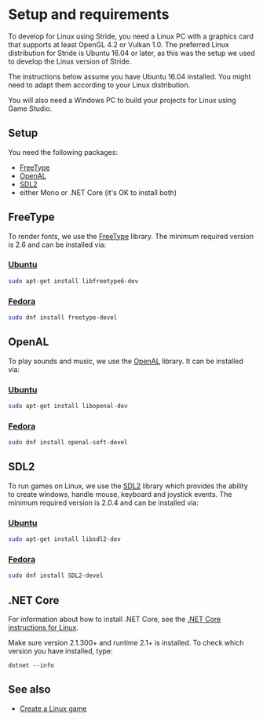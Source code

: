 # Setup and requirements

To develop for Linux using Stride, you need a Linux PC with a graphics card that supports at least OpenGL 4.2 or Vulkan 1.0. The preferred Linux distribution for Stride is Ubuntu 16.04 or later, as this was the setup we used to develop the Linux version of Stride.

The instructions below assume you have Ubuntu 16.04 installed. You might need to adapt them according to your Linux distribution.

You will also need a Windows PC to build your projects for Linux using Game Studio.

## Setup

You need the following packages:

* [FreeType](#freetype)
* [OpenAL](#openal)
* [SDL2](#sdl2)
* either Mono or .NET Core (it's OK to install both)

## FreeType

To render fonts, we use the [FreeType](https://www.freetype.org/) library. The minimum required version is 2.6 and can be installed via:

### [Ubuntu](#tab/freetype-ubuntu)

```bash
sudo apt-get install libfreetype6-dev
```

### [Fedora](#tab/freetype-fedora)

```bash
sudo dnf install freetype-devel
```

## OpenAL

To play sounds and music, we use the [OpenAL](https://www.openal.org/) library. It can be installed via:

### [Ubuntu](#tab/openal-ubuntu)

```bash
sudo apt-get install libopenal-dev
```

### [Fedora](#tab/openal-fedora)

```bash
sudo dnf install openal-soft-devel
```

## SDL2

To run games on Linux, we use the [SDL2](https://www.libsdl.org/) library which provides the ability to create windows, handle mouse, keyboard and joystick events. The minimum required version is 2.0.4 and can be installed via:

### [Ubuntu](#tab/sdl2-ubuntu)

```bash
sudo apt-get install libsdl2-dev
```

### [Fedora](#tab/sdl2-fedora)

```bash
sudo dnf install SDL2-devel
```

## .NET Core

For information about how to install .NET Core, see the [.NET Core instructions for Linux](https://docs.microsoft.com/en-us/dotnet/core/linux-prerequisites).

Make sure version 2.1.300+ and runtime 2.1+ is installed. To check which version you have installed, type:

```
dotnet --info
```

## See also

* [Create a Linux game](create-a-linux-game.md)
